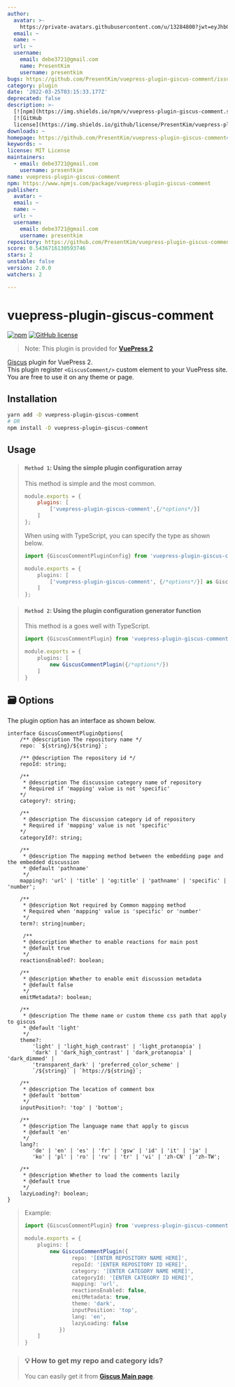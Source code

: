 ```yaml
---
author:
  avatar: >-
    https://private-avatars.githubusercontent.com/u/13284800?jwt=eyJhbGciOiJIUzI1NiIsInR5cCI6IkpXVCJ9.eyJpc3MiOiJnaXRodWIuY29tIiwiYXVkIjoicmF3LmdpdGh1YnVzZXJjb250ZW50LmNvbSIsImtleSI6ImtleTEiLCJleHAiOjE3MzQ2NzM1NjAsIm5iZiI6MTczNDY3MjM2MCwicGF0aCI6Ii91LzEzMjg0ODAwIn0.wrDL-qHaQjoAADU0kxDGcoivr1yIiDWImqccT2oGW0E&v=4
  email: ~
  name: ~
  url: ~
  username:
    email: debe3721@gmail.com
    name: PresentKim
    username: presentkim
bugs: https://github.com/PresentKim/vuepress-plugin-giscus-comment/issues
category: plugin
date: '2022-03-25T03:15:33.177Z'
deprecated: false
description: >-
  [![npm](https://img.shields.io/npm/v/vuepress-plugin-giscus-comment.svg)](https://www.npmjs.com/package/vuepress-plugin-giscus-comment)
  [![GitHub
  license](https://img.shields.io/github/license/PresentKim/vuepress-plugin-giscus-comment.svg)](https://github
downloads: ~
homepage: https://github.com/PresentKim/vuepress-plugin-giscus-comment#readme
keywords: ~
license: MIT License
maintainers:
  - email: debe3721@gmail.com
    username: presentkim
name: vuepress-plugin-giscus-comment
npm: https://www.npmjs.com/package/vuepress-plugin-giscus-comment
publisher:
  avatar: ~
  email: ~
  name: ~
  url: ~
  username:
    email: debe3721@gmail.com
    username: presentkim
repository: https://github.com/PresentKim/vuepress-plugin-giscus-comment
score: 0.5436716130593746
stars: 2
unstable: false
version: 2.0.0
watchers: 2

---
```


# vuepress-plugin-giscus-comment

[![npm](https://img.shields.io/npm/v/vuepress-plugin-giscus-comment.svg)](https://www.npmjs.com/package/vuepress-plugin-giscus-comment) [![GitHub license](https://img.shields.io/github/license/PresentKim/vuepress-plugin-giscus-comment.svg)](https://github.com/PresentKim/vuepress-plugin-giscus-comment/blob/master/LICENSE)
> Note: This plugin is provided for [**VuePress 2**](https://v2.vuepress.vuejs.org/)

[Giscus](https://giscus.app/) plugin for VuePress 2.   
This plugin register `<GiscusComment/>` custom element to your VuePress site.  
You are free to use it on any theme or page.

## Installation

```bash
yarn add -D vuepress-plugin-giscus-comment
# OR
npm install -D vuepress-plugin-giscus-comment
```

## Usage

> #### **`Method 1`**: Using the simple plugin configuration array
> This method is simple and the most common.
> ```javascript
> module.exports = {
>     plugins: [
>         ['vuepress-plugin-giscus-comment',{/*options*/}]
>     ]
> };
> ```
>
> When using with TypeScript, you can specify the type as shown below.
> ```typescript
> import {GiscusCommentPluginConfig} from 'vuepress-plugin-giscus-comment'
> 
> module.exports = {
>     plugins: [
>         ['vuepress-plugin-giscus-comment', {/*options*/}] as GiscusCommentPluginConfig
>     ]
> };
> ```

> #### **`Method 2`**: Using the plugin configuration generator function
> This method is a goes well with TypeScript.
> ```typescript
> import {GiscusCommentPlugin} from 'vuepress-plugin-giscus-comment';
> 
> module.exports = {
>     plugins: [
>         new GiscusCommentPlugin({/*options*/})
>     ]
> }
> ```

## :card_file_box: Options

The plugin option has an interface as shown below.

```typscript
interface GiscusCommentPluginOptions{
    /** @description The repository name */
    repo: `${string}/${string}`;

    /** @description The repository id */
    repoId: string;
    
    /** 
     * @description The discussion category name of repository
     * Required if 'mapping' value is not 'specific'
    */
    category?: string;

    /** 
     * @description The discussion category id of repository
     * Required if 'mapping' value is not 'specific'
    */
    categoryId?: string;

    /**
     * @description The mapping method between the embedding page and the embedded discussion
     * @default 'pathname'
     */
    mapping?: 'url' | 'title' | 'og:title' | 'pathname' | 'specific' | 'number';
    
    /**
     * @description Not required by Common mapping method
     * Required when 'mapping' value is 'specific' or 'number'
     */
    term?: string|number;
    
     /**
     * @description Whether to enable reactions for main post
     * @default true
     */
    reactionsEnabled?: boolean;

    /**
     * @description Whether to enable emit discussion metadata
     * @default false
     */
    emitMetadata?: boolean;

    /**
     * @description The theme name or custom theme css path that apply to giscus
     * @default 'light'
     */
    theme?:
        'light' | 'light_high_contrast' | 'light_protanopia' |
        'dark' | 'dark_high_contrast' | 'dark_protanopia' | 'dark_dimmed' |
        'transparent_dark' | 'preferred_color_scheme' |
        `/${string}` | `https://${string}`;

    /**
     * @description The location of comment box
     * @default 'bottom'
     */
    inputPosition?: 'top' | 'bottom';

    /**
     * @description The language name that apply to giscus
     * @default 'en'
     */
    lang?:
        'de' | 'en' | 'es' | 'fr' | 'gsw' | 'id' | 'it' | 'ja' |
        'ko' | 'pl' | 'ro' | 'ru' | 'tr' | 'vi' | 'zh-CN' | 'zh-TW';

    /**
     * @description Whether to load the comments lazily
     * @default true
     */
    lazyLoading?: boolean;
}
```

> Example:
> ```typescript
> import {GiscusCommentPlugin} from 'vuepress-plugin-giscus-comment';
> 
> module.exports = {
>     plugins: [
>         new GiscusCommentPlugin({
>                repo: '[ENTER REPOSITORY NAME HERE]',
>                repoId: '[ENTER REPOSITORY ID HERE]',
>                category: '[ENTER CATEGORY NAME HERE]',
>                categoryId: '[ENTER CATEGORY ID HERE]',
>                mapping: 'url',
>                reactionsEnabled: false,
>                emitMetadata: true,
>                theme: 'dark',
>                inputPosition: 'top',
>                lang: 'en',
>                lazyLoading: false
>            })
>     ]
> }
> ```

> ### :bulb: How to get my repo and category ids?
> 
> You can easily get it from [**Giscus Main page**](https://giscus.app/).